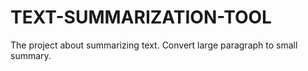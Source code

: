 # TEXT-SUMMARIZATION-TOOL
The project about summarizing text. Convert large paragraph to small summary.
